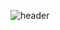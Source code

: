 ![header](https://capsule-render.vercel.app/api?type=waving&color=_custom_gradient&height=300&section=header&text=CSBC&fontSize=90)
